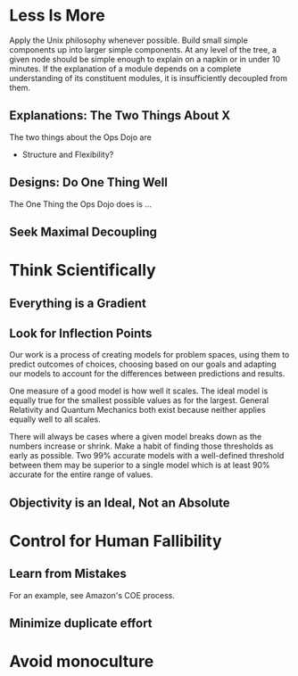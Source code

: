 # Less Is More

Apply the Unix philosophy whenever possible. Build small simple components up
into larger simple components. At any level of the tree, a given node should
be simple enough to explain on a napkin or in under 10 minutes. If the
explanation of a module depends on a complete understanding of its constituent
modules, it is insufficiently decoupled from them.

## Explanations: The Two Things About X

The two things about the Ops Dojo are

  - Structure and Flexibility?

## Designs: Do One Thing Well

The One Thing the Ops Dojo does is ...

## Seek Maximal Decoupling

# Think Scientifically

## Everything is a Gradient

## Look for Inflection Points

Our work is a process of creating models for problem spaces, using them to
predict outcomes of choices, choosing based on our goals and adapting our
models to account for the differences between predictions and results.

One measure of a good model is how well it scales. The ideal model is equally
true for the smallest possible values as for the largest. General Relativity
and Quantum Mechanics both exist because neither applies equally well to all
scales.

There will always be cases where a given model breaks down as the numbers
increase or shrink. Make a habit of finding those thresholds as early as
possible. Two 99% accurate models with a well-defined threshold between them
may be superior to a single model which is at least 90% accurate for the
entire range of values.

## Objectivity is an Ideal, Not an Absolute

# Control for Human Fallibility

## Learn from Mistakes

For an example, see Amazon's COE process.

## Minimize duplicate effort

# Avoid monoculture

